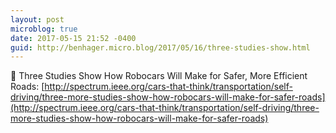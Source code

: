 ```yaml
---
layout: post
microblog: true
date: 2017-05-15 21:52 -0400
guid: http://benhager.micro.blog/2017/05/16/three-studies-show.html
---
```

🚗 Three Studies Show How Robocars Will Make for Safer, More Efficient Roads: [http://spectrum.ieee.org/cars-that-think/transportation/self-driving/three-more-studies-show-how-robocars-will-make-for-safer-roads](http://spectrum.ieee.org/cars-that-think/transportation/self-driving/three-more-studies-show-how-robocars-will-make-for-safer-roads)
